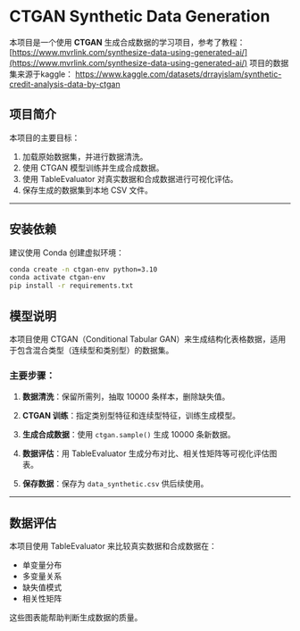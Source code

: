 # CTGAN Synthetic Data Generation

本项目是一个使用 **CTGAN** 生成合成数据的学习项目，参考了教程：
[https://www.mvrlink.com/synthesize-data-using-generated-ai/](https://www.mvrlink.com/synthesize-data-using-generated-ai/)
项目的数据集来源于kaggle：
https://www.kaggle.com/datasets/drrayislam/synthetic-credit-analysis-data-by-ctgan

## 项目简介
本项目的主要目标：
1. 加载原始数据集，并进行数据清洗。
2. 使用 CTGAN 模型训练并生成合成数据。
3. 使用 TableEvaluator 对真实数据和合成数据进行可视化评估。
4. 保存生成的数据集到本地 CSV 文件。

---

## 安装依赖
建议使用 Conda 创建虚拟环境：
```bash
conda create -n ctgan-env python=3.10
conda activate ctgan-env
pip install -r requirements.txt
```

## 模型说明

本项目使用 CTGAN（Conditional Tabular GAN）来生成结构化表格数据，适用于包含混合类型（连续型和类别型）的数据集。

### 主要步骤：

1. **数据清洗**：保留所需列，抽取 10000 条样本，删除缺失值。

2. **CTGAN 训练**：指定类别型特征和连续型特征，训练生成模型。

3. **生成合成数据**：使用 `ctgan.sample()` 生成 10000 条新数据。

4. **数据评估**：用 TableEvaluator 生成分布对比、相关性矩阵等可视化评估图表。

5. **保存数据**：保存为 `data_synthetic.csv` 供后续使用。

---

## 数据评估

本项目使用 TableEvaluator 来比较真实数据和合成数据在：

- 单变量分布  
- 多变量关系  
- 缺失值模式  
- 相关性矩阵  

这些图表能帮助判断生成数据的质量。
```

